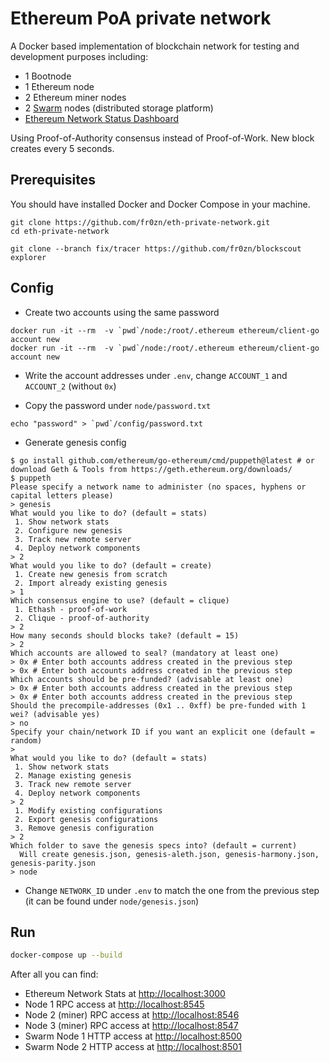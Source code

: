 # Ethereum PoA private network
A Docker based implementation of blockchain network for testing and development purposes including:
- 1 Bootnode
- 1 Ethereum node
- 2 Ethereum miner nodes
- 2 [Swarm](https://swarm-gateways.net/bzz:/theswarm.eth) nodes (distributed storage platform)
- [Ethereum Network Status Dashboard](https://github.com/goerli/ethstats-server)

Using Proof-of-Authority consensus instead of Proof-of-Work.
New block creates every 5 seconds.

## Prerequisites
You should have installed Docker and Docker Compose in your machine.

```
git clone https://github.com/fr0zn/eth-private-network.git
cd eth-private-network

git clone --branch fix/tracer https://github.com/fr0zn/blockscout explorer
```

## Config

- Create two accounts using the same password

```
docker run -it --rm  -v `pwd`/node:/root/.ethereum ethereum/client-go account new
docker run -it --rm  -v `pwd`/node:/root/.ethereum ethereum/client-go account new
```

- Write the account addresses under `.env`, change `ACCOUNT_1` and `ACCOUNT_2` (without `0x`)

- Copy the password under `node/password.txt`

```
echo "password" > `pwd`/config/password.txt
```

- Generate genesis config

```
$ go install github.com/ethereum/go-ethereum/cmd/puppeth@latest # or download Geth & Tools from https://geth.ethereum.org/downloads/
$ puppeth
Please specify a network name to administer (no spaces, hyphens or capital letters please)
> genesis
What would you like to do? (default = stats)
 1. Show network stats
 2. Configure new genesis
 3. Track new remote server
 4. Deploy network components
> 2
What would you like to do? (default = create)
 1. Create new genesis from scratch
 2. Import already existing genesis
> 1
Which consensus engine to use? (default = clique)
 1. Ethash - proof-of-work
 2. Clique - proof-of-authority
> 2
How many seconds should blocks take? (default = 15)
> 2
Which accounts are allowed to seal? (mandatory at least one)
> 0x # Enter both accounts address created in the previous step
> 0x # Enter both accounts address created in the previous step
Which accounts should be pre-funded? (advisable at least one)
> 0x # Enter both accounts address created in the previous step
> 0x # Enter both accounts address created in the previous step
Should the precompile-addresses (0x1 .. 0xff) be pre-funded with 1 wei? (advisable yes)
> no
Specify your chain/network ID if you want an explicit one (default = random)
>
What would you like to do? (default = stats)
 1. Show network stats
 2. Manage existing genesis
 3. Track new remote server
 4. Deploy network components
> 2
 1. Modify existing configurations
 2. Export genesis configurations
 3. Remove genesis configuration
> 2
Which folder to save the genesis specs into? (default = current)
  Will create genesis.json, genesis-aleth.json, genesis-harmony.json, genesis-parity.json
> node
```

- Change `NETWORK_ID` under `.env` to match the one from the previous step (it can be found under `node/genesis.json`)



## Run
```bash
docker-compose up --build
```

After all you can find:
- Ethereum Network Stats at [http://localhost:3000](http://localhost:3000)
- Node 1 RPC access at [http://localhost:8545](http://localhost:8545)
- Node 2 (miner) RPC access at [http://localhost:8546](http://localhost:8546)
- Node 3 (miner) RPC access at [http://localhost:8547](http://localhost:8547)
- Swarm Node 1 HTTP access at [http://localhost:8500](http://localhost:8500)
- Swarm Node 2 HTTP access at [http://localhost:8501](http://localhost:8501)
